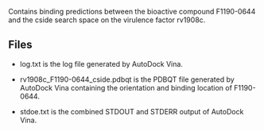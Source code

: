 Contains binding predictions between the bioactive compound F1190-0644 and the cside search space on the virulence factor rv1908c.

## Files

- log.txt is the log file generated by AutoDock Vina.

- rv1908c_F1190-0644_cside.pdbqt is the PDBQT file generated by AutoDock Vina containing the orientation and binding location of F1190-0644.

- stdoe.txt is the combined STDOUT and STDERR output of AutoDock Vina.

